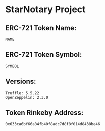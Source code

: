 # StarNotary Project

## ERC-721 Token Name:
```
NAME
```

## ERC-721 Token Symbol:
```
SYMBOL
```


## Versions:
```
Truffle: 5.5.22
OpenZeppelin: 2.3.0
```

## Token Rinkeby Address:
```
0x633ca6bf66a84fb40f8adc7d8f8f014d8438be46
```
